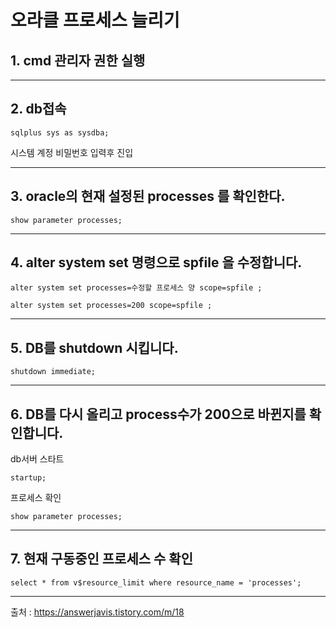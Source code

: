 # 오라클 프로세스 늘리기

## 1. cmd 관리자 권한 실행

---

## 2. db접속

```
sqlplus sys as sysdba;
```

시스템 계정 비밀번호 입력후 진입

---

## 3. oracle의 현재 설정된 processes 를 확인한다.

```
show parameter processes;
```

---

## 4. alter system set 명령으로 spfile 을 수정합니다.

```
alter system set processes=수정할 프로세스 양 scope=spfile ;
```

```
alter system set processes=200 scope=spfile ;
```

---

## 5. DB를 shutdown 시킵니다.

```
shutdown immediate;
```

---

## 6. DB를 다시 올리고 process수가 200으로 바뀐지를 확인합니다.

db서버 스타트

```
startup;
```

프로세스 확인

```
show parameter processes;
```

---

## 7. 현재 구동중인 프로세스 수 확인

```
select * from v$resource_limit where resource_name = 'processes';
```

---

출처 : https://answerjavis.tistory.com/m/18

